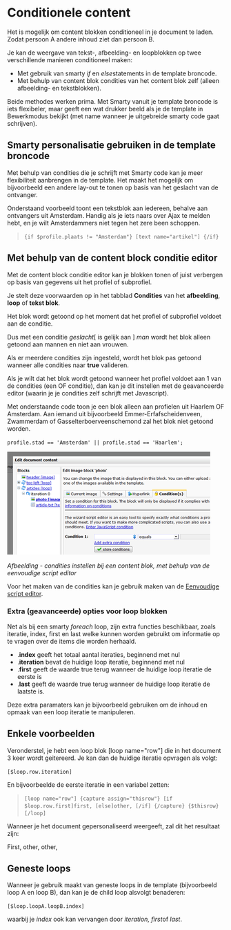 # Conditionele content

Het is mogelijk om content blokken conditioneel in je document te laden.
Zodat persoon A andere inhoud ziet dan persoon B.

Je kan de weergave van tekst-, afbeelding- en loopblokken op twee
verschillende manieren conditioneel maken:

-   Met gebruik van smarty *if* en *else*statements in de template
    broncode.
-   Met behulp van content blok condities van het content blok zelf
    (alleen afbeelding- en tekstblokken).

Beide methodes werken prima. Met Smarty vanuit je template broncode is
iets flexibeler, maar geeft een wat drukker beeld als je de template in
Bewerkmodus bekijkt (met name wanneer je uitgebreide smarty code gaat
schrijven).

## Smarty personalisatie gebruiken in de template broncode

Met behulp van condities die je schrijft met Smarty code kan je meer
flexibiliteit aanbrengen in de template. Het maakt het mogelijk om
bijvoorbeeld een andere lay-out te tonen op basis van het geslacht van
de ontvanger.

Onderstaand voorbeeld toont een tekstblok aan iedereen, behalve aan
ontvangers uit Amsterdam. Handig als je iets naars over Ajax te melden
hebt, en je wilt Amsterdammers niet tegen het zere been schoppen.

> `{if $profile.plaats != "Amsterdam"} [text name="artikel"] {/if} `

## Met behulp van de content block conditie editor

Met de content block conditie editor kan je blokken tonen of juist
verbergen op basis van gegevens uit het profiel of subprofiel.

Je stelt deze voorwaarden op in het tabblad **Condities** van het
**afbeelding**, **loop** of **tekst blok**.

Het blok wordt getoond op het moment dat het profiel of subprofiel
voldoet aan de conditie.

Dus met een conditie *geslacht*[ is gelijk aan ] *man* wordt het blok
alleen getoond aan mannen en niet aan vrouwen.

Als er meerdere condities zijn ingesteld, wordt het blok pas getoond
wanneer alle condities naar **true** valideren.

Als je wilt dat het blok wordt getoond wanneer het profiel voldoet aan 1
van de condities (een OF conditie), dan kan je dit instellen met de
geavanceerde editor (waarin je je condities zelf schrijft met
Javascript).

Met onderstaande code toon je een blok alleen aan profielen uit Haarlem
OF Amsterdam. Aan iemand uit bijvoorbeeld Emmer-Erfafscheidenveen,
Zwammerdam of Gasselterboerveenschemond zal het blok niet getoond
worden.

`profile.stad == 'Amsterdam' || profile.stad == 'Haarlem';`

![](../images/blockconditioneditor.png)

*Afbeelding - condities instellen bij een content blok, met behulp van
de eenvoudige script editor*

Voor het maken van de condities kan je gebruik maken van de [Eenvoudige script editor](./the-easy-script-editor.md).

### Extra (geavanceerde) opties voor loop blokken

Net als bij een smarty *foreach* loop, zijn extra functies beschikbaar,
zoals iteratie, index, first en last welke kunnen worden gebruikt om
informatie op te vragen over de items die worden herhaald.

-   .**index** geeft het totaal aantal iteraties, beginnend met nul
-   .**iteration** bevat de huidige loop iteratie, beginnend met nul
-   .**first** geeft de waarde true terug wanneer de huidige loop
    iteratie de eerste is
-   .**last** geeft de waarde true terug wanneer de huidige loop
    iteratie de laatste is.

Deze extra paramaters kan je bijvoorbeeld gebruiken om de inhoud en
opmaak van een loop iteratie te manipuleren.

## Enkele voorbeelden

Veronderstel, je hebt een loop blok [loop name="row"] die in het
document 3 keer wordt geitereerd. Je kan dan de huidige iteratie
opvragen als volgt:

`[$loop.row.iteration]`

En bijvoorbeelde de eerste iteratie in een variabel zetten:

> `[loop name="row"] {capture assign="thisrow"} [if $loop.row.first]first, [else]other, [/if] {/capture} {$thisrow} [/loop]`

Wanneer je het document gepersonaliseerd weergeeft, zal dit het
resultaat zijn:

First, other, other,

## Geneste loops

Wanneer je gebruik maakt van geneste loops in de template (bijvoorbeeld
loop A en loop B), dan kan je de child loop alsvolgt benaderen:

`[$loop.loopA.loopB.index]`

waarbij je *index* ook kan vervangen door *iteration, first*of *last*.
